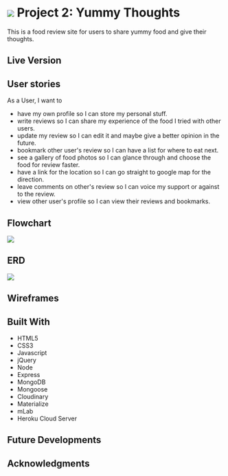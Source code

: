 # ![](https://ga-dash.s3.amazonaws.com/production/assets/logo-9f88ae6c9c3871690e33280fcf557f33.png) Project 2: Yummy Thoughts

This is a food review site for users to share yummy food and give their thoughts.

## Live Version

## User stories
As a User, I want to
* have my own profile so I can store my personal stuff.
* write reviews so I can share my experience of the food I tried with other users.
* update my review so I can edit it and maybe give a better opinion in the future.
* bookmark other user's review so I can have a list for where to eat next.
* see a gallery of food photos so I can glance through and choose the food for review faster.
* have a link for the location so I can go straight to google map for the direction.
* leave comments on other's review so I can voice my support or against to the review.
* view other user's profile so I can view their reviews and bookmarks.

## Flowchart
<img src="https://res.cloudinary.com/edmundteo/image/upload/v1514889693/Flowchart_jkvnh0.jpg">

## ERD
<img src="https://res.cloudinary.com/edmundteo/image/upload/v1514889693/ERD_mzhhc0.jpg">

## Wireframes

## Built With

* HTML5
* CSS3
* Javascript
* jQuery
* Node
* Express
* MongoDB
* Mongoose
* Cloudinary
* Materialize 
* mLab
* Heroku Cloud Server

## Future Developments

## Acknowledgments

